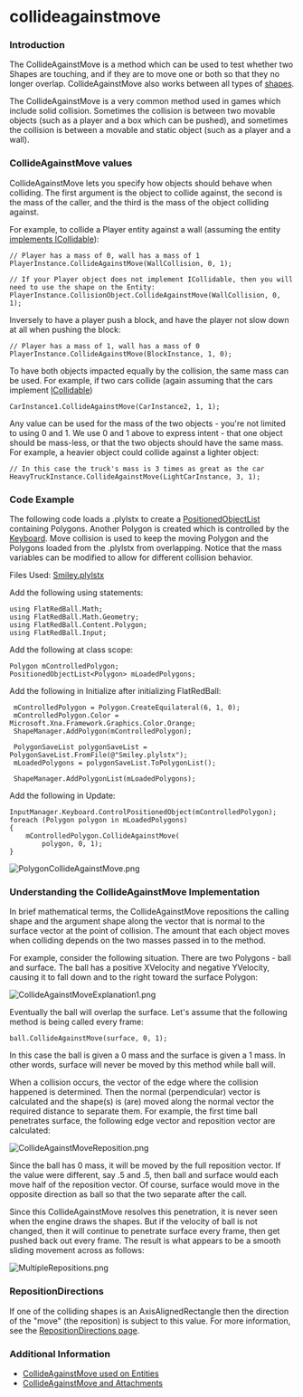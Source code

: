# collideagainstmove

### Introduction

The CollideAgainstMove is a method which can be used to test whether two Shapes are touching, and if they are to move one or both so that they no longer overlap. CollideAgainstMove also works between all types of [shapes](../../../../../../frb/docs/index.php).

The CollideAgainstMove is a very common method used in games which include solid collision. Sometimes the collision is between two movable objects (such as a player and a box which can be pushed), and sometimes the collision is between a movable and static object (such as a player and a wall).

### CollideAgainstMove values

CollideAgainstMove lets you specify how objects should behave when colliding. The first argument is the object to collide against, the second is the mass of the caller, and the third is the mass of the object colliding against.

For example, to collide a Player entity against a wall (assuming the entity [implements ICollidable](../../../../../../frb/docs/index.php)):

```
// Player has a mass of 0, wall has a mass of 1
PlayerInstance.CollideAgainstMove(WallCollision, 0, 1);

// If your Player object does not implement ICollidable, then you will need to use the shape on the Entity:
PlayerInstance.CollisionObject.CollideAgainstMove(WallCollision, 0, 1);
```

Inversely to have a player push a block, and have the player not slow down at all when pushing the block:

```
// Player has a mass of 1, wall has a mass of 0
PlayerInstance.CollideAgainstMove(BlockInstance, 1, 0);
```

To have both objects impacted equally by the collision, the same mass can be used. For example, if two cars collide (again assuming that the cars implement [ICollidable](../../../../../../frb/docs/index.php))

```
CarInstance1.CollideAgainstMove(CarInstance2, 1, 1);
```

Any value can be used for the mass of the two objects - you're not limited to using 0 and 1. We use 0 and 1 above to express intent - that one object should be mass-less, or that the two objects should have the same mass. For example, a heavier object could collide against a lighter object:

```
// In this case the truck's mass is 3 times as great as the car
HeavyTruckInstance.CollideAgainstMove(LightCarInstance, 3, 1);
```

### Code Example

The following code loads a .plylstx to create a [PositionedObjectList](../../../../../../frb/docs/index.php) containing Polygons. Another Polygon is created which is controlled by the [Keyboard](../../../../../../frb/docs/index.php). Move collision is used to keep the moving Polygon and the Polygons loaded from the .plylstx from overlapping. Notice that the mass variables can be modified to allow for different collision behavior.

Files Used: [Smiley.plylstx](../../../../../../frb/docs/images/7/79/Smiley.plylstx)

Add the following using statements:

```
using FlatRedBall.Math;
using FlatRedBall.Math.Geometry;
using FlatRedBall.Content.Polygon;
using FlatRedBall.Input;
```

Add the following at class scope:

```
Polygon mControlledPolygon;
PositionedObjectList<Polygon> mLoadedPolygons;
```

Add the following in Initialize after initializing FlatRedBall:

```
 mControlledPolygon = Polygon.CreateEquilateral(6, 1, 0);
 mControlledPolygon.Color = Microsoft.Xna.Framework.Graphics.Color.Orange;
 ShapeManager.AddPolygon(mControlledPolygon);

 PolygonSaveList polygonSaveList = PolygonSaveList.FromFile(@"Smiley.plylstx");
 mLoadedPolygons = polygonSaveList.ToPolygonList();

 ShapeManager.AddPolygonList(mLoadedPolygons);
```

Add the following in Update:

```
InputManager.Keyboard.ControlPositionedObject(mControlledPolygon);
foreach (Polygon polygon in mLoadedPolygons)
{
    mControlledPolygon.CollideAgainstMove(
        polygon, 0, 1);
}
```

![PolygonCollideAgainstMove.png](../../../../../../media/migrated\_media-PolygonCollideAgainstMove.png)

### Understanding the CollideAgainstMove Implementation

In brief mathematical terms, the CollideAgainstMove repositions the calling shape and the argument shape along the vector that is normal to the surface vector at the point of collision. The amount that each object moves when colliding depends on the two masses passed in to the method.

For example, consider the following situation. There are two Polygons - ball and surface. The ball has a positive XVelocity and negative YVelocity, causing it to fall down and to the right toward the surface Polygon:

![CollideAgainstMoveExplanation1.png](../../../../../../media/migrated\_media-CollideAgainstMoveExplanation1.png)

Eventually the ball will overlap the surface. Let's assume that the following method is being called every frame:

```
ball.CollideAgainstMove(surface, 0, 1);
```

In this case the ball is given a 0 mass and the surface is given a 1 mass. In other words, surface will never be moved by this method while ball will.

When a collision occurs, the vector of the edge where the collision happened is determined. Then the normal (perpendicular) vector is calculated and the shape(s) is (are) moved along the normal vector the required distance to separate them. For example, the first time ball penetrates surface, the following edge vector and reposition vector are calculated:

![CollideAgainstMoveReposition.png](../../../../../../media/migrated\_media-CollideAgainstMoveReposition.png)

Since the ball has 0 mass, it will be moved by the full reposition vector. If the value were different, say .5 and .5, then ball and surface would each move half of the reposition vector. Of course, surface would move in the opposite direction as ball so that the two separate after the call.

Since this CollideAgainstMove resolves this penetration, it is never seen when the engine draws the shapes. But if the velocity of ball is not changed, then it will continue to penetrate surface every frame, then get pushed back out every frame. The result is what appears to be a smooth sliding movement across as follows:

![MultipleRepositions.png](../../../../../../media/migrated\_media-MultipleRepositions.png)

### RepositionDirections

If one of the colliding shapes is an AxisAlignedRectangle then the direction of the "move" (the reposition) is subject to this value. For more information, see the [RepositionDirections page](../../../../../../frb/docs/index.php).

### Additional Information

* [CollideAgainstMove used on Entities](../../../../../../frb/docs/index.php)
* [CollideAgainstMove and Attachments](../../../../../../frb/docs/index.php)
